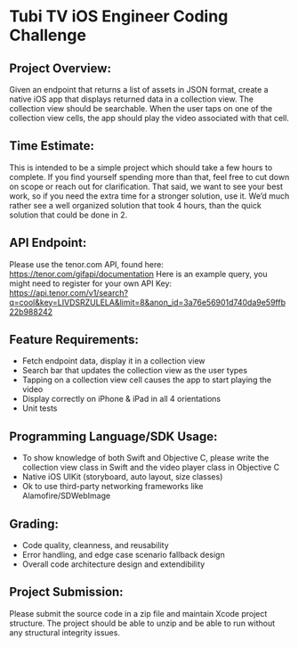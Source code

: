 # Tubi TV iOS Engineer Coding Challenge 

## Project Overview: 
Given an endpoint that returns a list of assets in JSON format, create a native iOS app that displays returned data in a collection view. The collection view should be searchable. When the user taps on one of the collection view cells, the app should play the video associated with that cell. 

## Time Estimate: 
This is intended to be a simple project which should take a few hours to complete. If you find yourself spending more than that, feel free to cut down on scope or reach out for clarification. That said, we want to see your best work, so if you need the extra time for a stronger solution, use it. We’d much rather see a well organized solution that took 4 hours, than the quick solution that could be done in 2. 

## API Endpoint: 
Please use the tenor.com API, found here: https://tenor.com/gifapi/documentation 
Here is an example query, you might need to register for your own API Key: https://api.tenor.com/v1/search?q=cool&key=LIVDSRZULELA&limit=8&anon_id=3a76e56901d740da9e59ffb22b988242 

## Feature Requirements:
 * Fetch endpoint data, display it in a collection view
 * Search bar that updates the collection view as the user types 
 * Tapping on a collection view cell causes the app to start playing the video 
 * Display correctly on iPhone & iPad in all 4 orientations 
 * Unit tests 
 
## Programming Language/SDK Usage: 
 * To show knowledge of both Swift and Objective C, please write the collection view class in Swift and the video player class in Objective C 
 * Native iOS UIKit (storyboard, auto layout, size classes) 
 * Ok to use third-party networking frameworks like Alamofire/SDWebImage 
 
## Grading: 
 * Code quality, cleanness, and reusability 
 * Error handling, and edge case scenario fallback design 
 * Overall code architecture design and extendibility 
 
## Project Submission: 
Please submit the source code in a zip file and maintain Xcode project structure. The project should be able to unzip and be able to run without any structural integrity issues. 
